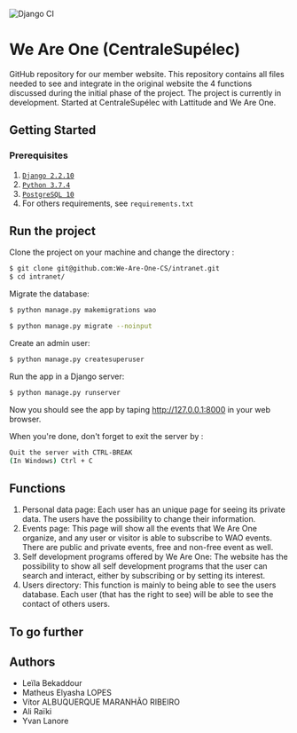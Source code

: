 ![Django CI](https://github.com/We-Are-One-CS/intranet/workflows/Django%20CI/badge.svg)
# We Are One (CentraleSupélec)

GitHub repository for our member website. This repository contains all files needed to see and integrate in the original website the 4 functions discussed during the initial phase of the project. 
The project is currently in development. Started at CentraleSupélec with Lattitude and We Are One.

## Getting Started

### Prerequisites 


1. [`Django 2.2.10`](https://docs.djangoproject.com/en/3.0/releases/2.2.10/)
2. [`Python 3.7.4`](https://www.python.org/downloads/release/python-374/)
3. [`PostgreSQL 10`](https://www.postgresql.org/download/)
3. For others requirements, see `requirements.txt`

## Run the project

Clone  the project on your machine and change the directory : 
```bash
$ git clone git@github.com:We-Are-One-CS/intranet.git
$ cd intranet/
```

Migrate the database: 

```bash
$ python manage.py makemigrations wao 

$ python manage.py migrate --noinput
```

Create an admin user: 

```bash
$ python manage.py createsuperuser
```

Run the app in a Django server: 

```bash
$ python manage.py runserver
```

Now you should see the app by taping http://127.0.0.1:8000 in your web browser. 


When you're done, don't forget to exit the server by : 

```bash
Quit the server with CTRL-BREAK
(In Windows) Ctrl + C
```

## Functions
1. Personal data page: Each user has an unique page for seeing its private data. The users have the possibility to change their information.
2. Events page: This page will show all the events that We Are One organize, and any user or visitor is able to subscribe to WAO events. There are public and private events, free and non-free event as well.
3. Self development programs offered by We Are One: The website has the possibility to show all self development programs that the user can search and interact, either by subscribing or by setting its interest.
4. Users directory: This function is mainly to being able to see the users database. Each user (that has the right to see) will be able to see the contact of others users.

## To go further



## Authors
- Leïla Bekaddour
- Matheus Elyasha LOPES
- Vítor ALBUQUERQUE MARANHÃO RIBEIRO
- Ali Raïki
- Yvan Lanore
